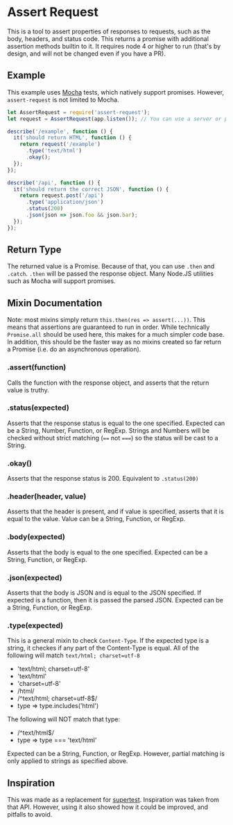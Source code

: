 # Assert Request

This is a tool to assert properties of responses to requests, such as the body, headers, and status code.
This returns a promise with additional assertion methods builtin to it.
It requires node 4 or higher to run (that's by design, and will not be changed even if you have a PR).

## Example

This example uses [Mocha](https://mochajs.org/) tests, which natively support promises.
However, `assert-request` is not limited to Mocha.

```js
let AssertRequest = require('assert-request');
let request = AssertRequest(app.listen()); // You can use a server or protocol and host

describe('/example', function () {
  it('should return HTML', function () {
    return request('/example')
      .type('text/html')
      .okay();
  });
});

describe('/api', function () {
  it('should return the correct JSON', function () {
    return request.post('/api')
      .type('application/json')
      .status(200)
      .json(json => json.foo && json.bar);
  });
});
```

## Return Type

The returned value is a Promise.
Because of that, you can use `.then` and `.catch`.
`.then` will be passed the response object.
Many Node.JS utilities such as Mocha will support promises.

## Mixin Documentation

Note: most mixins simply return `this.then(res => assert(...))`.
This means that assertions are guaranteed to run in order.
While technically `Promise.all` should be used here, this makes for a much simpler code base.
In addition, this should be the faster way as no mixins created so far return a Promise (i.e. do an asynchronous operation).

### .assert(function)

Calls the function with the response object, and asserts that the return value is truthy.

### .status(expected)

Asserts that the response status is equal to the one specified.
Expected can be a String, Number, Function, or RegExp.
Strings and Numbers will be checked without strict matching (`==` not `===`) so the status will be cast to a String.

### .okay()

Asserts that the response status is 200. Equivalent to `.status(200)`

### .header(header, value)

Asserts that the header is present, and if value is specified, asserts that it is equal to the value.
Value can be a String, Function, or RegExp.

### .body(expected)

Asserts that the body is equal to the one specified.
Expected can be a String, Function, or RegExp.

### .json(expected)

Asserts that the body is JSON and is equal to the JSON specified.
If expected is a function, then it is passed the parsed JSON.
Expected can be a String, Function, or RegExp.


### .type(expected)

This is a general mixin to check `Content-Type`.
If the expected type is a string, it checkes if any part of the Content-Type is equal.
All of the following will match `text/html; charset=utf-8`

- 'text/html; charset=utf-8'
- 'text/html'
- 'charset=utf-8'
- /html/
- /^text\/html; charset=utf-8$/
- type => type.includes('html')

The following will NOT match that type:

- /^text\/html$/
- type => type === 'text/html'

Expected can be a String, Function, or RegExp.
However, partial matching is only applied to strings as specified above.

## Inspiration

This was made as a replacement for [supertest](https://github.com/visionmedia/supertest).
Inspiration was taken from that API.
However, using it also showed how it could be improved, and pitfalls to avoid.
